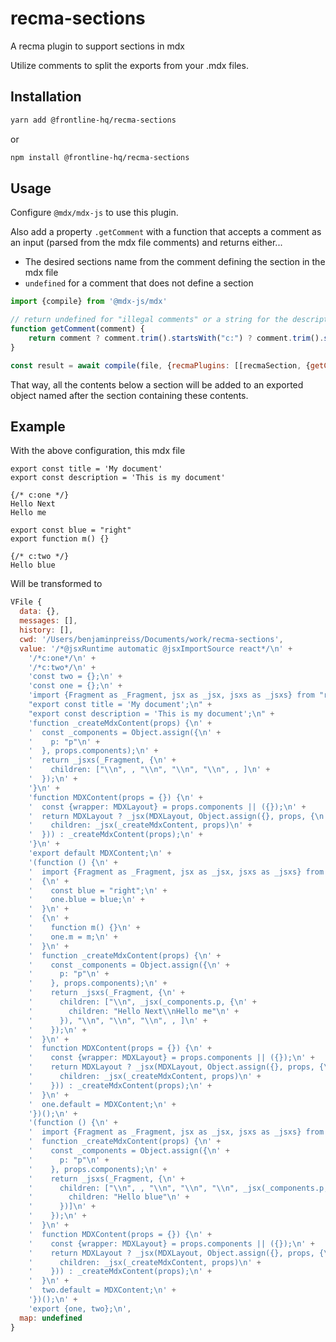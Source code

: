# recma-sections
A recma plugin to support sections in mdx

Utilize comments to split the exports from your .mdx files.

## Installation

```bash
yarn add @frontline-hq/recma-sections
```

or

```bash
npm install @frontline-hq/recma-sections
```

## Usage

Configure `@mdx/mdx-js` to use this plugin.

Also add a property `.getComment` with a function that accepts a comment as an input (parsed from the mdx file comments) and returns either...

- The desired sections name from the comment defining the section in the mdx file
- `undefined` for a comment that does not define a section

```js
import {compile} from '@mdx-js/mdx'

// return undefined for "illegal comments" or a string for the description to be used from the comment.
function getComment(comment) {
    return comment ? comment.trim().startsWith("c:") ? comment.trim().slice(2) : undefined : undefined
}

const result = await compile(file, {recmaPlugins: [[recmaSection, {getComment: getComment}]]})
```

That way, all the contents below a section will be added to an exported object named after the section containing these contents.

## Example

With the above configuration, this mdx file

```mdx
export const title = 'My document'
export const description = 'This is my document'

{/* c:one */}
Hello Next
Hello me

export const blue = "right"
export function m() {}

{/* c:two */}
Hello blue
```

Will be transformed to

```js
VFile {
  data: {},
  messages: [],
  history: [],
  cwd: '/Users/benjaminpreiss/Documents/work/recma-sections',
  value: '/*@jsxRuntime automatic @jsxImportSource react*/\n' +
    '/*c:one*/\n' +
    '/*c:two*/\n' +
    'const two = {};\n' +
    'const one = {};\n' +
    'import {Fragment as _Fragment, jsx as _jsx, jsxs as _jsxs} from "react/jsx-runtime";\n' +
    "export const title = 'My document';\n" +
    "export const description = 'This is my document';\n" +
    'function _createMdxContent(props) {\n' +
    '  const _components = Object.assign({\n' +
    '    p: "p"\n' +
    '  }, props.components);\n' +
    '  return _jsxs(_Fragment, {\n' +
    '    children: ["\\n", , "\\n", "\\n", "\\n", , ]\n' +
    '  });\n' +
    '}\n' +
    'function MDXContent(props = {}) {\n' +
    '  const {wrapper: MDXLayout} = props.components || ({});\n' +
    '  return MDXLayout ? _jsx(MDXLayout, Object.assign({}, props, {\n' +
    '    children: _jsx(_createMdxContent, props)\n' +
    '  })) : _createMdxContent(props);\n' +
    '}\n' +
    'export default MDXContent;\n' +
    '(function () {\n' +
    '  import {Fragment as _Fragment, jsx as _jsx, jsxs as _jsxs} from "react/jsx-runtime";\n' +
    '  {\n' +
    '    const blue = "right";\n' +
    '    one.blue = blue;\n' +
    '  }\n' +
    '  {\n' +
    '    function m() {}\n' +
    '    one.m = m;\n' +
    '  }\n' +
    '  function _createMdxContent(props) {\n' +
    '    const _components = Object.assign({\n' +
    '      p: "p"\n' +
    '    }, props.components);\n' +
    '    return _jsxs(_Fragment, {\n' +
    '      children: ["\\n", _jsx(_components.p, {\n' +
    '        children: "Hello Next\\nHello me"\n' +
    '      }), "\\n", "\\n", "\\n", , ]\n' +
    '    });\n' +
    '  }\n' +
    '  function MDXContent(props = {}) {\n' +
    '    const {wrapper: MDXLayout} = props.components || ({});\n' +
    '    return MDXLayout ? _jsx(MDXLayout, Object.assign({}, props, {\n' +
    '      children: _jsx(_createMdxContent, props)\n' +
    '    })) : _createMdxContent(props);\n' +
    '  }\n' +
    '  one.default = MDXContent;\n' +
    '})();\n' +
    '(function () {\n' +
    '  import {Fragment as _Fragment, jsx as _jsx, jsxs as _jsxs} from "react/jsx-runtime";\n' +
    '  function _createMdxContent(props) {\n' +
    '    const _components = Object.assign({\n' +
    '      p: "p"\n' +
    '    }, props.components);\n' +
    '    return _jsxs(_Fragment, {\n' +
    '      children: ["\\n", , "\\n", "\\n", "\\n", _jsx(_components.p, {\n' +
    '        children: "Hello blue"\n' +
    '      })]\n' +
    '    });\n' +
    '  }\n' +
    '  function MDXContent(props = {}) {\n' +
    '    const {wrapper: MDXLayout} = props.components || ({});\n' +
    '    return MDXLayout ? _jsx(MDXLayout, Object.assign({}, props, {\n' +
    '      children: _jsx(_createMdxContent, props)\n' +
    '    })) : _createMdxContent(props);\n' +
    '  }\n' +
    '  two.default = MDXContent;\n' +
    '})();\n' +
    'export {one, two};\n',
  map: undefined
}
```